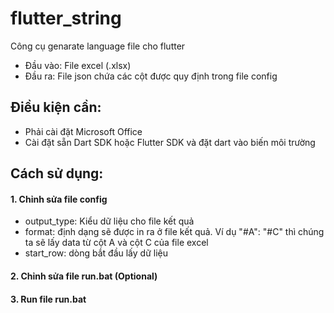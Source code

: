 # flutter_string
Công cụ genarate language file cho flutter
- Đầu vào: File excel (.xlsx)
- Đầu ra: File json chứa các cột được quy định trong file config

## Điều kiện cần:
- Phải cài đặt Microsoft Office
- Cài đặt sẵn Dart SDK hoặc Flutter SDK và đặt dart vào biến môi trường

## Cách sử dụng:
#### 1. Chỉnh sửa file config 
- output_type: Kiểu dữ liệu cho file kết quả
- format: định dạng sẽ được in ra ở file kết quả. Ví dụ "#A": "#C" thì chúng ta sẽ lấy data từ cột A và cột C của file excel
- start_row: dòng bắt đầu lấy dữ liệu

#### 2. Chỉnh sửa file run.bat (Optional)
#### 3. Run file run.bat
